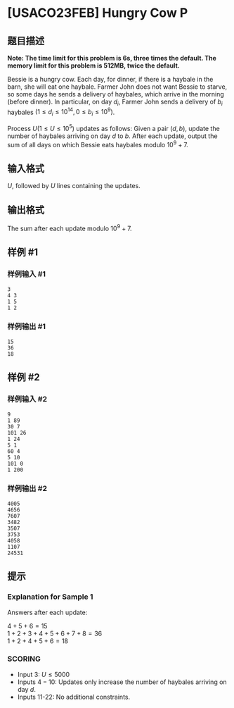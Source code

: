 # [USACO23FEB] Hungry Cow P

## 题目描述

**Note: The time limit for this problem is 6s, three times the default. The memory limit for this problem is 512MB, twice the default.** 

Bessie is a hungry cow. Each day, for dinner, if there is a haybale in the barn, she will eat one haybale. Farmer John does not want Bessie to starve, so some days he sends a delivery of haybales, which arrive in the morning (before dinner). In particular, on day $d_i$, Farmer John sends a delivery of $b_i$ haybales $(1 \le d_i \le 10^{14}, 0 \le b_i \le 10^9)$.

Process $U(1 \le U \le 10^5)$ updates as follows: Given a pair $(d,b)$, update the number of haybales arriving on day $d$ to $b$. After each update, output the sum of all days on which Bessie eats haybales modulo $10^9+7$. 

## 输入格式

$U$, followed by $U$ lines containing the updates. 

## 输出格式

The sum after each update modulo $10^9+7$. 

## 样例 #1

### 样例输入 #1
```
3
4 3
1 5
1 2
```

### 样例输出 #1

```
15
36
18
```

## 样例 #2

### 样例输入 #2
```
9
1 89
30 7
101 26
1 24
5 1
60 4
5 10
101 0
1 200
```

### 样例输出 #2

```
4005
4656
7607
3482
3507
3753
4058
1107
24531
```

## 提示

### Explanation for Sample 1

Answers after each update:

$4+5+6=15$  
$1+2+3+4+5+6+7+8=36$  
$1+2+4+5+6=18$

### SCORING

 - Input $3$: $U \le 5000$
 - Inputs $4-10$: Updates only increase the number of haybales arriving on day $d$.
 - Inputs 11-22: No additional constraints.
